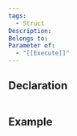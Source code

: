 ```yaml
---
tags:
  - Struct
Description: 
Belongs to: 
Parameter of:
  - "[[Execute]]"
---
```


## Declaration

```cpp

```

## Example

```cpp
```
